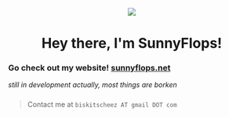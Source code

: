 <p align="center"><img src="https://github.com/user-attachments/assets/267d2fe7-def5-4b71-916a-f0ded73a4bcb"></p>

<div id="toc">
  <ul align="center" style="list-style: none">
    <summary>
      <h1>
        Hey there, I'm SunnyFlops!
      </h1>
    </summary>
  </ul>
</div>

### Go check out my website! [sunnyflops.net](https://sunnyflops.net)
_still in development actually, most things are borken_

###
###

> Contact me at `biskitscheez AT gmail DOT com`
